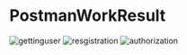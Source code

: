 # PostmanWorkResult
![gettinguser](https://github.com/so1yana/PostmanWorkResult/assets/135699341/285e7abe-025b-4294-95f5-f25cc4cbc8cb)
![resgistration](https://github.com/so1yana/PostmanWorkResult/assets/135699341/404c4191-def4-4b47-881d-69966cc2822a)
![authorization](https://github.com/so1yana/PostmanWorkResult/assets/135699341/37a90b1e-2549-4b25-9522-0317742c3a45)
